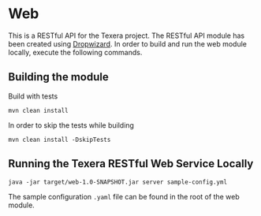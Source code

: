 # Web

This is a RESTful API for the Texera project. The RESTful API module has been created using [Dropwizard](http://www.dropwizard.io/1.0.2/docs/). In order to
build and run the web module locally, execute the following commands.

## Building the module

Build with tests

`mvn clean install`

In order to skip the tests while building

`mvn clean install -DskipTests`

## Running the Texera RESTful Web Service Locally

`java -jar target/web-1.0-SNAPSHOT.jar server sample-config.yml`

The sample configuration `.yaml` file can be found in the root of the web module.
